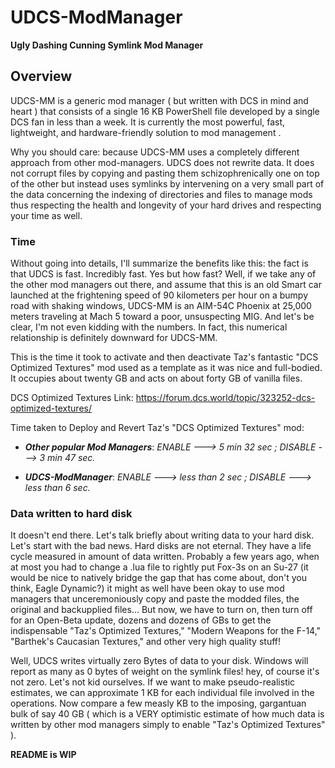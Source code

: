 
# UDCS-ModManager
**Ugly Dashing Cunning Symlink Mod Manager**

## Overview

UDCS-MM is a generic mod manager ( but written with DCS in mind and heart ) that consists of a single 16 KB PowerShell file developed by a single DCS fan in less than a week. It is currently the most powerful, fast, lightweight, and hardware-friendly solution to mod management .

Why you should care: because UDCS-MM uses a completely different approach from other mod-managers. UDCS does not rewrite data. It does not corrupt files by copying and pasting them schizophrenically one on top of the other but instead uses symlinks by intervening on a very small part of the data concerning the indexing of directories and files to manage mods thus respecting the health and longevity of your hard drives and respecting your time as well.

### Time

Without going into details, I'll summarize the benefits like this: the fact is that UDCS is fast. Incredibly fast. Yes but how fast? Well, if we take any of the other mod managers out there, and assume that this is an old Smart car launched at the frightening speed of 90 kilometers per hour on a bumpy road with shaking windows, UDCS-MM is an AIM-54C Phoenix at 25,000 meters traveling at Mach 5 toward a poor, unsuspecting MIG. And let's be clear, I'm not even kidding with the numbers. In fact, this numerical relationship is definitely downward for UDCS-MM.

This is the time it took to activate and then deactivate Taz's fantastic "DCS Optimized Textures" mod used as a template as it was nice and full-bodied. It occupies about twenty GB and acts on about forty GB of vanilla files.

DCS Optimized Textures Link: https://forum.dcs.world/topic/323252-dcs-optimized-textures/

Time taken to Deploy and Revert Taz's "DCS Optimized Textures" mod:

* ***Other popular Mod Managers***:
_ENABLE ---> 5 min 32 sec ; DISABLE ---> 3 min 47 sec._

* ***UDCS-ModManager***:
_ENABLE ---> less than 2 sec ; DISABLE ---> less than 6 sec._


### Data written to hard disk

It doesn't end there. Let's talk briefly about writing data to your hard disk. Let's start with the bad news. Hard disks are not eternal. They have a life cycle measured in amount of data written. Probably a few years ago, when at most you had to change a .lua file to rightly put Fox-3s on an Su-27 (it would be nice to natively bridge the gap that has come about, don't you think, Eagle Dynamic?) it might as well have been okay to use mod managers that unceremoniously copy and paste the modded files, the original and backupplied files... But now, we have to turn on, then turn off for an Open-Beta update, dozens and dozens of GBs to get the indispensable "Taz's Optimized Textures," "Modern Weapons for the F-14," "Barthek's Caucasian Textures," and other very high quality stuff!

Well, UDCS writes virtually zero Bytes of data to your disk. Windows will report as many as 0 bytes of weight on the symlink files! hey, of course it's not zero. Let's not kid ourselves. If we want to make pseudo-realistic estimates, we can approximate 1 KB for each individual file involved in the operations. Now compare a few measly KB to the imposing, gargantuan bulk of say 40 GB ( which is a VERY optimistic estimate of how much data is written by other mod managers simply to enable "Taz's Optimized Textures" ).

__README is WIP__